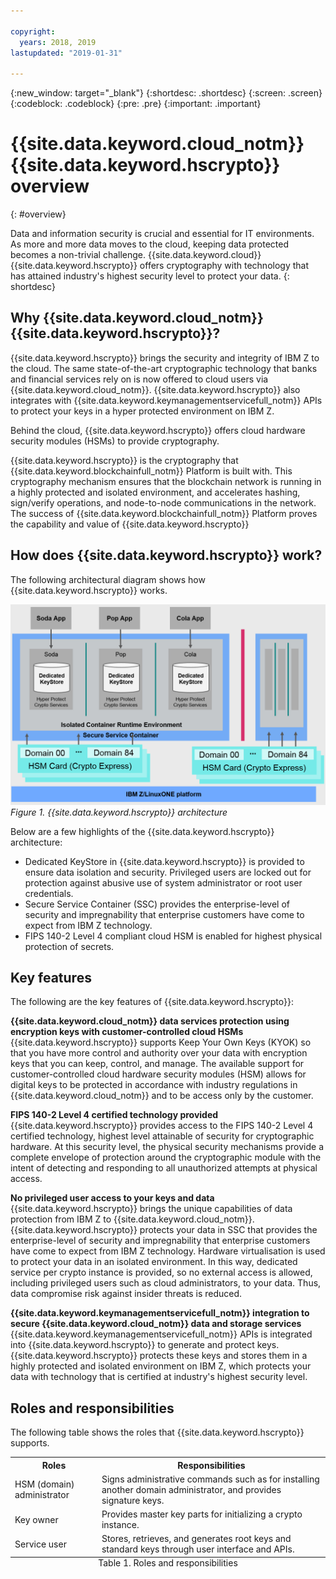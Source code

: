 ```yaml
---

copyright:
  years: 2018, 2019
lastupdated: "2019-01-31"

---
```


{:new_window: target="_blank"}
{:shortdesc: .shortdesc}
{:screen: .screen}
{:codeblock: .codeblock}
{:pre: .pre}
{:important: .important}

# {{site.data.keyword.cloud_notm}} {{site.data.keyword.hscrypto}} overview
{: #overview}

<!-- {{site.data.keyword.cloud}} {{site.data.keyword.hscrypto}} is in the BETA phase and is for tryout and test purpose only. To prevent data loss, use only test data in the current service. This restriction also applies to using {{site.data.keyword.hscrypto}} with other  {{site.data.keyword.cloud_notm}} services.
{:important} -->

Data and information security is crucial and essential for IT environments. As more and more data moves to the cloud, keeping data protected becomes a non-trivial challenge.  {{site.data.keyword.cloud}} {{site.data.keyword.hscrypto}} offers cryptography with technology that has attained industry's highest security level to protect your data.
{: shortdesc}

## Why {{site.data.keyword.cloud_notm}} {{site.data.keyword.hscrypto}}?

{{site.data.keyword.hscrypto}} brings the security and integrity of IBM Z to the cloud. The same state-of-the-art cryptographic technology that banks and financial services rely on is now offered to cloud users via {{site.data.keyword.cloud_notm}}. <!-- With {{site.data.keyword.hscrypto}}, you can protect your data at rest, in use, and in transit.--> {{site.data.keyword.hscrypto}} also integrates with {{site.data.keyword.keymanagementservicefull_notm}} APIs to protect your keys in a hyper protected environment on IBM Z.

Behind the cloud, {{site.data.keyword.hscrypto}} offers cloud hardware security modules (HSMs) to provide cryptography.<!-- via PKCS#11 application programming interfaces (APIs). You can access {{site.data.keyword.hscrypto}} with several popular programming languages such as Java, JavaScript, and Swift. -->

{{site.data.keyword.hscrypto}} is the cryptography that {{site.data.keyword.blockchainfull_notm}} Platform is built with. This cryptography mechanism ensures that the blockchain network is running in a highly protected and isolated environment, and accelerates hashing, sign/verify operations, and node-to-node communications in the network. The success of {{site.data.keyword.blockchainfull_notm}} Platform proves the capability and value of {{site.data.keyword.hscrypto}}

## How does {{site.data.keyword.hscrypto}} work?

The following architectural diagram shows how {{site.data.keyword.hscrypto}} works.

![{{site.data.keyword.hscrypto}} architecture](image/architecture.png "{{site.data.keyword.hscrypto}} architecture")
*Figure 1. {{site.data.keyword.hscrypto}} architecture*  

Below are a few highlights of the {{site.data.keyword.hscrypto}} architecture:

<!-- * Applications connect to {{site.data.keyword.hscrypto}} through PKCS#11 APIs. -->

- Dedicated KeyStore in {{site.data.keyword.hscrypto}} is provided to ensure data isolation and security. Privileged users are locked out for protection against abusive use of system administrator or root user credentials.  
- Secure Service Container (SSC) provides the enterprise-level of security and impregnability that enterprise customers have come to expect from IBM Z technology.  
- FIPS 140-2 Level 4 compliant cloud HSM is enabled for highest physical protection of secrets.  

## Key features  

The following are the key features of {{site.data.keyword.hscrypto}}:

**{{site.data.keyword.cloud_notm}} data services protection using encryption keys with customer-controlled cloud HSMs**  
{{site.data.keyword.hscrypto}} supports Keep Your Own Keys (KYOK) so that you have more control and authority over your data with encryption keys that you can keep, control, and manage. The available support for customer-controlled cloud hardware security modules (HSM) allows for digital keys to be protected in accordance with industry regulations in {{site.data.keyword.cloud_notm}} and to be access only by the customer.<!-- The HSM provides PKCS#11 APIs, which makes {{site.data.keyword.hscrypto}} accessible by several popular programming languages such as Java, JavaScript, and Swift.-->

**FIPS 140-2 Level 4 certified technology provided**  
{{site.data.keyword.hscrypto}} provides access to the FIPS 140-2 Level 4 certified technology, highest level attainable of security for cryptographic hardware. <!-- Industries, such as financial sector services, require this level of security to protect their data.--> At this security level, the physical security mechanisms provide a complete envelope of protection around the cryptographic module with the intent of detecting and responding to all unauthorized attempts at physical access.

**No privileged user access to your keys and data**  
{{site.data.keyword.hscrypto}} brings the unique capabilities of data protection from IBM Z to {{site.data.keyword.cloud_notm}}. {{site.data.keyword.hscrypto}} protects your data in SSC that provides the enterprise-level of security and impregnability that enterprise customers have come to expect from IBM Z technology. Hardware virtualisation is used to protect your data in an isolated environment. In this way, dedicated service per crypto instance is provided, so no external access is allowed, including privileged users such as cloud administrators, to your data. Thus, data compromise risk against insider threats is reduced.

**{{site.data.keyword.keymanagementservicefull_notm}} integration to secure {{site.data.keyword.cloud_notm}} data and storage services**  
{{site.data.keyword.keymanagementservicefull_notm}} APIs is integrated into {{site.data.keyword.hscrypto}} to generate and protect keys. {{site.data.keyword.hscrypto}} protects these keys and stores them in a highly protected and isolated environment on IBM Z, which protects your data with technology that is certified at industry's highest security level.

<!-- {{site.data.keyword.hscrypto}} also leverages the **IBM Advanced Crypto Service Provider (ACSP)** solution that enables remote access to the IBM’s cryptographic coprocessors. ACSP allows for utilization of strong hardware-based cryptography as a service in distributed environments where data security cannot be guaranteed. {{site.data.keyword.hscrypto}} utilizes ACSP as a *network hardware security module (NetHSM)* that provides access to HSM via PKCS#11 standard APIs.-->

<!-- With {{site.data.keyword.hscrypto}}, your **SSL keys are offloaded** to a {{site.data.keyword.hscrypto}} to ensure security and protection of those sensitive keys.  Besides, the certificate lifecycle management gets common approach to manage certtificates and offers the visibility to certificate expiration.-->

## Roles and responsibilities

The following table shows the roles that {{site.data.keyword.hscrypto}} supports.

<table>
  <tr>
    <th>Roles</th>
    <th>Responsibilities</th>
  </tr>
  <tr>
    <td>HSM (domain) administrator</td>
    <td>
      Signs administrative commands such as for installing another domain administrator, and provides signature keys.
    </td>
  </tr>
  <tr>
    <td>Key owner</td>
    <td>Provides master key parts for initializing a crypto instance.</td>
  </tr>
  <tr>
    <td>Service user</td>
    <td>Stores, retrieves, and generates root keys and standard keys through user interface and APIs.</td>
  </tr>
  <caption style="caption-side:bottom;">Table 1. Roles and responsibilities</caption>
</table>

